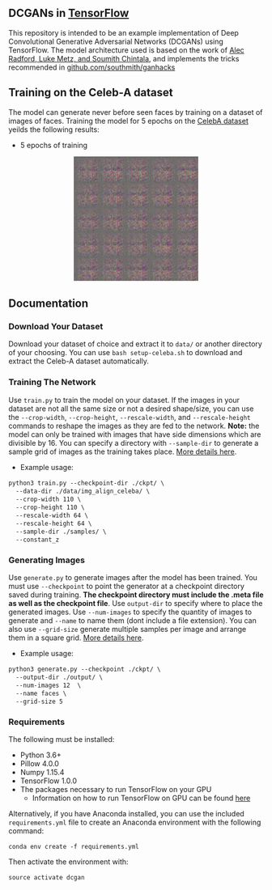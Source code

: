 ## DCGANs in [TensorFlow](https://github.com/tensorflow/tensorflow)
This repository is intended to be an example implementation of Deep Convolutional Generative Adversarial Networks (DCGANs) using TensorFlow. The model architecture used is based on the work of [Alec Radford, Luke Metz, and Soumith Chintala](https://arxiv.org/abs/1511.06434), and implements the tricks recommended in [github.com/southmith/ganhacks](https://github.com/soumith/ganhacks)

## Training on the Celeb-A dataset
The model can generate never before seen faces by training on a dataset of images of faces. Training the model for 5 epochs on the [CelebA dataset](http://mmlab.ie.cuhk.edu.hk/projects/CelebA.html) yeilds the following results:
- 5 epochs of training
<p align = 'center'>
<img src = 'examples/animated.gif' height = '246px'>
</p>

## Documentation
### Download Your Dataset
Download your dataset of choice and extract it to `data/` or another directory of your choosing. You can use `bash setup-celeba.sh` to download and extract the Celeb-A dataset automatically.

### Training The Network
Use `train.py` to train the model on your dataset. If the images in your dataset are not all the same size or not a desired shape/size, you can use the `--crop-width`, `--crop-height`, `--rescale-width`, and `--rescale-height` commands to reshape the images as they are fed to the network. **Note:** the model can only be trained with images that have side dimensions which are divisible by 16. You can specify a directory with `--sample-dir` to generate a sample grid of images as the training takes place. [More details here](docs.md).
- Example usage:
```
python3 train.py --checkpoint-dir ./ckpt/ \
  --data-dir ./data/img_align_celeba/ \
  --crop-width 110 \
  --crop-height 110 \
  --rescale-width 64 \
  --rescale-height 64 \
  --sample-dir ./samples/ \
  --constant_z
```

### Generating Images
Use `generate.py` to generate images after the model has been trained. You must use `--checkpoint` to point the generator at a checkpoint directory saved during training. **The checkpoint directory must include the .meta file as well as the checkpoint file**. Use `output-dir` to specify where to place the generated images. Use `--num-images` to specify the quantity of images to generate and `--name` to name them (dont include a file extension). You can also use `--grid-size` generate multiple samples per image and arrange them in a square grid. [More details here](docs.md).
- Example usage:
```
python3 generate.py --checkpoint ./ckpt/ \
  --output-dir ./output/ \
  --num-images 12  \
  --name faces \
  --grid-size 5
```
### Requirements
The following must be installed:
- Python 3.6+
- Pillow 4.0.0
- Numpy 1.15.4
- TensorFlow 1.0.0
- The packages necessary to run TensorFlow on your GPU
  - Information on how to run TensorFlow on GPU can be found [here](https://www.tensorflow.org/install/)
  
Alternatively, if you have Anaconda installed, you can use the included `requirements.yml` file to create an Anaconda environment with the following command:
```
conda env create -f requirements.yml
```
Then activate the environment with:
```
source activate dcgan
```

